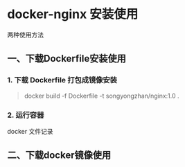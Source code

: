# docker-nginx 安装使用

两种使用方法

## 一、下载Dockerfile安装使用

### 1. 下载 Dockerfile 打包成镜像安装

> docker build -f Dockerfile -t songyongzhan/nginx:1.0 .

### 2. 运行容器

docker 文件记录


## 二、下载docker镜像使用

